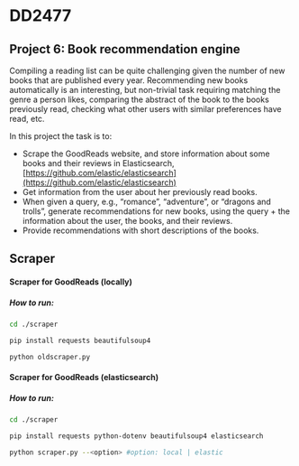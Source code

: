# DD2477

## Project 6: Book recommendation engine 

Compiling a reading list can be quite challenging given the number of new books that are published every year. Recommending new books automatically is an interesting, but non-trivial task requiring matching the genre a person likes, comparing the abstract of the book to the books previously read, checking what other users with similar preferences have read, etc. 

In this project the task is to: 

- Scrape the GoodReads website, and store information about some books and their reviews in Elasticsearch, [https://github.com/elastic/elasticsearch](https://github.com/elastic/elasticsearch)
- Get information from the user about her previously read books. 
- When given a query, e.g., “romance”, “adventure”, or “dragons and trolls”, generate recommendations for new books, using the query + the information about the user, the books, and their reviews. 
- Provide recommendations with short descriptions of the books.

## Scraper

#### Scraper for GoodReads (locally)
##### How to run:
```bash
cd ./scraper
```
```bash
pip install requests beautifulsoup4 
```
```bash
python oldscraper.py
```

#### Scraper for GoodReads (elasticsearch)
##### How to run:
```bash
cd ./scraper
```
```bash
pip install requests python-dotenv beautifulsoup4 elasticsearch
```
```bash
python scraper.py --<option> #option: local | elastic
```